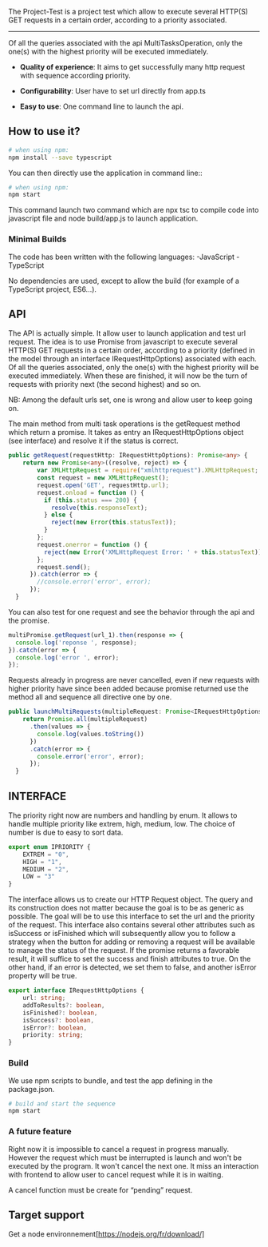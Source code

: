 The Project-Test is a project test which allow to execute several HTTP(S) GET requests in a certain order, according to a priority associated.

---

Of all the queries associated with the api MultiTasksOperation, only the one(s) with the highest priority will be executed immediately.

  - __Quality of experience__: It aims to get successfully many http request with sequence according priority.

  - __Configurability__: User have to set url directly from app.ts

  - __Easy to use__: One command line to launch the api.

## How to use it? ##############################################################
```sh
# when using npm:
npm install --save typescript

```

You can then directly use the application in command line::
```sh
# when using npm:
npm start
```
This command launch two command which are npx tsc to compile code into javascript file and node build/app.js to launch application.

### Minimal Builds #############################################################

The code has been written with the following languages:
-JavaScript
-TypeScript

No dependencies are used, except to allow the build (for example of a
TypeScript project, ES6...).


## API #########################################################################

The API is actually simple.
It allow user to launch application and test url request.
The idea is to use Promise from javascript to execute several HTTP(S) GET requests in a certain order, according to a priority (defined in the model through an interface IRequestHttpOptions) associated with each.
Of all the queries associated, only the one(s) with the highest
priority will be executed immediately.
When these are finished, it will now be the turn of requests with priority
next (the second highest) and so on.

NB: Among the default urls set, one is wrong and allow user to keep going on.

The main method from multi task operations is the getRequest method which return a promise. It takes as entry an IRequestHttpOptions object (see interface) and resolve it if the status is correct.
``` typescript
public getRequest(requestHttp: IRequestHttpOptions): Promise<any> {
    return new Promise<any>((resolve, reject) => {
        var XMLHttpRequest = require("xmlhttprequest").XMLHttpRequest;
        const request = new XMLHttpRequest();
        request.open('GET', requestHttp.url);
        request.onload = function () {
          if (this.status === 200) {
            resolve(this.responseText);
          } else {
            reject(new Error(this.statusText));
          }
        };
        request.onerror = function () {
          reject(new Error('XMLHttpRequest Error: ' + this.statusText));
        };
        request.send();
      }).catch(error => {
        //console.error('error', error);
      });
  }
```

You can also test for one request and see the behavior through the api and the promise.
``` typescript
multiPromise.getRequest(url_1).then(response => {
  console.log('reponse ', response);
}).catch(error => {
  console.log('error ', error);
});
```

Requests already in progress are never cancelled, even if new requests with
higher priority have since been added because promise returned use the method all and sequence all directive one by one.
``` typescript
public launchMultiRequests(multipleRequest: Promise<IRequestHttpOptions>[]) {
    return Promise.all(multipleRequest)
      .then(values => {
        console.log(values.toString())
      })
      .catch(error => {
        console.error('error', error);
      });
  }
```

## INTERFACE #########################################################################
The priority right now are numbers and handling by enum.
It allows to handle multiple priority like extrem, high, medium, low.
The choice of number is due to easy to sort data. 
``` typescript
export enum IPRIORITY {
    EXTREM = "0",
    HIGH = "1",
    MEDIUM = "2",
    LOW = "3"
}
```

The interface allows us to create our HTTP Request object. The query and its construction does not matter because the goal is to be as generic as possible.
The goal will be to use this interface to set the url and the priority of the request.
This interface also contains several other attributes such as isSuccess or isFinished which will subsequently allow you to follow a strategy when the button for adding or removing a request will be available to manage the status of the request.
If the promise returns a favorable result, it will suffice to set the success and finish attributes to true. On the other hand, if an error is detected, we set them to false, and another isError property will be true.
``` typescript
export interface IRequestHttpOptions {
    url: string;
    addToResults?: boolean,
    isFinished?: boolean,
    isSuccess?: boolean,
    isError?: boolean,
    priority: string;
}
```

### Build ######################################################################

We use npm scripts to bundle, and test the app defining in the package.json.
```sh
# build and start the sequence
npm start
```

### A future feature ########################################################

Right now it is impossible to cancel a request in progress manually.
However the request which must be interrupted is launch and won't be executed by the program. It won't cancel the next one.
It miss an interaction with frontend to allow user to cancel request while it is in waiting.

A cancel function must be create for “pending” request.

## Target support ##############################################################
Get a node environnement[https://nodejs.org/fr/download/]